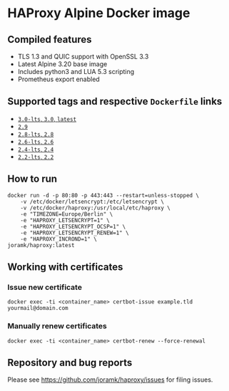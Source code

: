 
# HAProxy Alpine Docker image
## Compiled features
- TLS 1.3 and QUIC support with OpenSSL 3.3
- Latest Alpine 3.20 base image
- Includes python3 and LUA 5.3 scripting
- Prometheus export enabled

## Supported tags and respective `Dockerfile` links

-	[`3.0-lts`, `3.0`, `latest`](https://github.com/joramk/haproxy/blob/3.0-lts/Dockerfile)
-	[`2.9`](https://github.com/joramk/haproxy/blob/2.9/Dockerfile)
-	[`2.8-lts`, `2.8`](https://github.com/joramk/haproxy/tree/2.8-lts)
-	[`2.6-lts`, `2.6`](https://github.com/joramk/haproxy/tree/2.6-lts)
-	[`2.4-lts`, `2.4`](https://github.com/joramk/haproxy/tree/2.4-lts)
-	[`2.2-lts`, `2.2`](https://github.com/joramk/haproxy/tree/2.2-lts)

## How to run

    docker run -d -p 80:80 -p 443:443 --restart=unless-stopped \
        -v /etc/docker/letsencrypt:/etc/letsencrypt \
        -v /etc/docker/haproxy:/usr/local/etc/haproxy \
        -e "TIMEZONE=Europe/Berlin" \
        -e "HAPROXY_LETSENCRYPT=1" \
        -e "HAPROXY_LETSENCRYPT_OCSP=1" \
        -e "HAPROXY_LETSENCRYPT_RENEW=1" \
        -e "HAPROXY_INCROND=1" \
    joramk/haproxy:latest 

## Working with certificates

### Issue new certificate
    docker exec -ti <container_name> certbot-issue example.tld yourmail@domain.com 

### Manually renew certificates
    docker exec -ti <container_name> certbot-renew --force-renewal

## Repository and bug reports
Please see https://github.com/joramk/haproxy/issues for filing issues.
